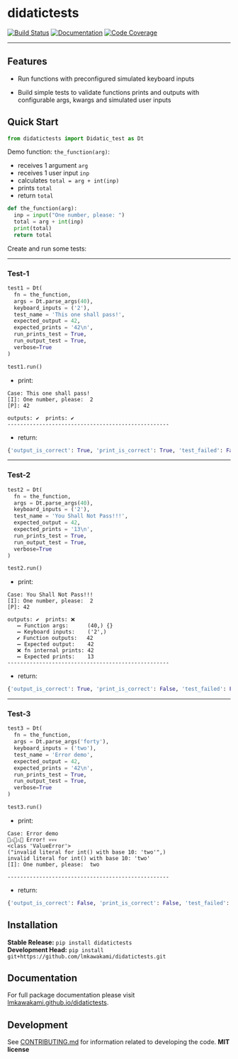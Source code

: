 # didatictests

[![Build Status](https://github.com/lmkawakami/didatictests/workflows/Build%20Main/badge.svg)](https://github.com/lmkawakami/didatictests/actions)
[![Documentation](https://github.com/lmkawakami/didatictests/workflows/Documentation/badge.svg)](https://lmkawakami.github.io/didatictests/)
[![Code Coverage](https://codecov.io/gh/lmkawakami/didatictests/branch/main/graph/badge.svg)](https://codecov.io/gh/lmkawakami/didatictests)

---

## Features

-   Run functions with preconfigured simulated keyboard inputs

-   Build simple tests to validate functions prints and outputs with configurable args, kwargs and simulated user inputs

## Quick Start

```python
from didatictests import Didatic_test as Dt
```

Demo function: `the_function(arg)`:
  - receives 1 argument `arg`
  - receives 1 user input `inp`
  - calculates `total = arg + int(inp)`
  - prints `total`
  - return `total`

```python
def the_function(arg):
  inp = input("One number, please: ")
  total = arg + int(inp)
  print(total)
  return total
```

Create and run some tests:

---
### Test-1

```python
test1 = Dt(
  fn = the_function,
  args = Dt.parse_args(40),
  keyboard_inputs = ('2'),
  test_name = 'This one shall pass!',
  expected_output = 42,
  expected_prints = '42\n',
  run_prints_test = True,
  run_output_test = True,
  verbose=True
)

test1.run()
```
- print:
```
Case: This one shall pass!
[I]: One number, please:  2
[P]: 42

outputs: ✔️  prints: ✔️                
---------------------------------------------------
```
- return:
```python
{'output_is_correct': True, 'print_is_correct': True, 'test_failed': False, 'test_done': True}
```

---
### Test-2

```python
test2 = Dt(
  fn = the_function,
  args = Dt.parse_args(40),
  keyboard_inputs = ('2'),
  test_name = 'You Shall Not Pass!!!',
  expected_output = 42,
  expected_prints = '13\n',
  run_prints_test = True,
  run_output_test = True,
  verbose=True
)

test2.run()
```
- print:
```
Case: You Shall Not Pass!!!
[I]: One number, please:  2
[P]: 42

outputs: ✔️  prints: ❌                
   ➖ Function args:      (40,) {}
   ➖ Keyboard inputs:    ('2',)
   ✔️ Function outputs:   42                  
   ➖ Expected output:    42
   ❌ fn internal prints: 42
   ➖ Expected prints:    13
---------------------------------------------------
```
- return:
```python
{'output_is_correct': True, 'print_is_correct': False, 'test_failed': False, 'test_done': True}
```

---
### Test-3

```python
test3 = Dt(
  fn = the_function,
  args = Dt.parse_args('forty'),
  keyboard_inputs = ('two'),
  test_name = 'Error demo',
  expected_output = 42,
  expected_prints = '42\n',
  run_prints_test = True,
  run_output_test = True,
  verbose=True
)

test3.run()
```
- print:
```
Case: Error demo
🚨⚠️🚨⚠️🚨 Error! 💀💀💀
<class 'ValueError'>
("invalid literal for int() with base 10: 'two'",)
invalid literal for int() with base 10: 'two'
[I]: One number, please:  two

---------------------------------------------------
```
- return:
```python
{'output_is_correct': False, 'print_is_correct': False, 'test_failed': True, 'test_done': False}
```

## Installation

**Stable Release:** `pip install didatictests`<br>
**Development Head:** `pip install git+https://github.com/lmkawakami/didatictests.git`

## Documentation

For full package documentation please visit [lmkawakami.github.io/didatictests](https://lmkawakami.github.io/didatictests).

## Development

See [CONTRIBUTING.md](CONTRIBUTING.md) for information related to developing the code.
**MIT license**

